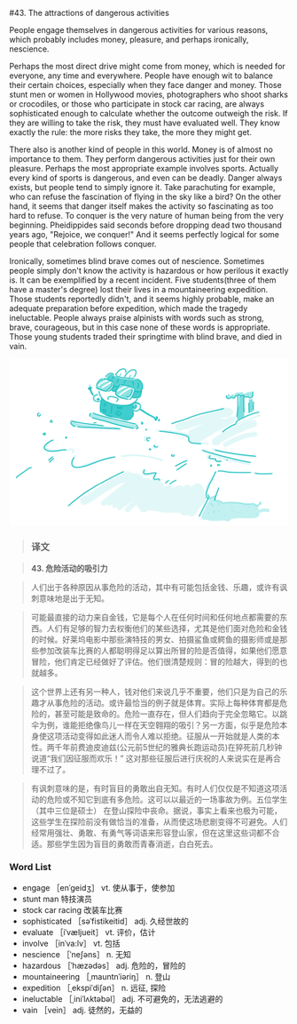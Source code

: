 #43. The attractions of dangerous activities

People engage themselves in dangerous activities for various reasons, which probably includes money, pleasure, and perhaps ironically, nescience.

Perhaps the most direct drive might come from money, which is needed for everyone, any time and everywhere. People have enough wit to balance their certain choices, especially when they face danger and money. Those stunt men or women in Hollywood movies, photographers who shoot sharks or crocodiles, or those who participate in stock car racing, are always sophisticated enough to calculate whether the outcome outweigh the risk. If they are willing to take the risk, they must have evaluated well. They know exactly the rule: the more risks they take, the more they might get.

There also is another kind of people in this world. Money is of almost no importance to them. They perform dangerous activities just for their own pleasure. Perhaps the most appropriate example involves sports. Actually every kind of sports is dangerous, and even can be deadly. Danger always exists, but people tend to simply ignore it. Take parachuting for example, who can refuse the fascination of flying in the sky like a bird? On the other hand, it seems that danger itself makes the activity so fascinating as too hard to refuse. To conquer is the very nature of human being from the very beginning. Pheidippides said seconds before dropping dead two thousand years ago, "Rejoice, we conquer!" And it seems perfectly logical for some people that celebration follows conquer.

Ironically, sometimes blind brave comes out of nescience. Sometimes people simply don't know the activity is hazardous or how perilous it exactly is. It can be exemplified by a recent incident. Five students(three of them have a master's degree) lost their lives in a mountaineering expedition. Those students reportedly didn't, and it seems highly probable, make an adequate preparation before expedition, which made the tragedy ineluctable. People always praise alpinists with words such as strong, brave, courageous, but in this case none of these words is appropriate. Those young students traded their springtime with blind brave, and died in vain.

![](images/TOEFL-iBT-High-Score-Essays-043.jpg)

> ### 译文

> **43. 危险活动的吸引力**

> 人们出于各种原因从事危险的活动，其中有可能包括金钱、乐趣，或许有讽刺意味地是出于无知。

> 可能最直接的动力来自金钱，它是每个人在任何时间和任何地点都需要的东西。人们有足够的智力去权衡他们的某些选择，尤其是他们面对危险和金钱的时候。好莱坞电影中那些演特技的男女、拍摄鲨鱼或鳄鱼的摄影师或是那些参加改装车比赛的人都聪明得足以算出所冒的险是否值得，如果他们愿意冒险，他们肯定已经做好了评估。他们很清楚规则：冒的险越大，得到的也就越多。

> 这个世界上还有另一种人，钱对他们来说几乎不重要，他们只是为自己的乐趣才从事危险的活动。或许最恰当的例子就是体育。实际上每种体育都是危险的，甚至可能是致命的。危险一直存在，但人们趋向于完全忽略它。以跳伞为例，谁能拒绝像鸟儿一样在天空翱翔的吸引？另一方面，似乎是危险本身使这项活动变得如此迷人而令人难以拒绝。征服从一开始就是人类的本性。两千年前费迪皮迪兹(公元前5世纪的雅典长跑运动员)在猝死前几秒钟说道“我们因征服而欢乐！” 这对那些征服后进行庆祝的人来说实在是再合理不过了。

> 有讽刺意味的是，有时盲目的勇敢出自无知。有时人们仅仅是不知道这项活动的危险或不知它到底有多危险。这可以以最近的一场事故为例。五位学生（其中三位是硕士） 在登山探险中丧命。据说，事实上看来也极为可能，这些学生在探险前没有做恰当的准备，从而使这场悲剧变得不可避免。人们经常用强壮、勇敢、有勇气等词语来形容登山家，但在这里这些词都不合适。那些学生因为盲目的勇敢而青春消逝，白白死去。

### Word List

 * engage ［enˈgeidʒ］ vt. 使从事于，使参加
 * stunt man 特技演员
 * stock car racing 改装车比赛
 * sophisticated ［səˈfistikeitid］ adj. 久经世故的
 * evaluate ［iˈvæljueit］ vt. 评价，估计
 * involve ［inˈva:lv］ vt. 包括
 * nescience ［ˈneʃəns］ n. 无知
 * hazardous ［ˈhæzədəs］ adj. 危险的，冒险的
 * mountaineering ［ˌmauntnˈiəriŋ］ n. 登山
 * expedition ［ˌekspiˈdiʃən］ n. 远征, 探险
 * ineluctable ［ˌiniˈlʌktəbəl］ adj. 不可避免的，无法逃避的
 * vain ［vein］ adj. 徒然的，无益的
